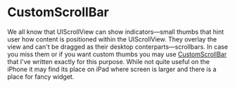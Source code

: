 CustomScrollBar
===============

We all know that UIScrollView can show indicators&mdash;small thumbs that hint user how content is positioned within the UIScrollView. They overlay the view and can't be dragged as their desktop conterparts&mdash;scrollbars. In case you miss them or if you want custom thumbs you may use [CustomScrollBar](https://github.com/dimzzy/CustomScrollBar) that I've written exactly for this purpose. While not quite useful on the iPhone it may find its place on iPad where screen is larger and there is a place for fancy widget.